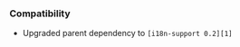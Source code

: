### Compatibility

 * Upgraded parent dependency to `[i18n-support 0.2][1]`

[1]: /plugin/i18n-support